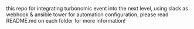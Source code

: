 this repo for integrating turbonomic event into the next level, using slack as webhook & ansible tower for automation configuration, please read README.md on each folder for more information!
